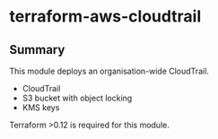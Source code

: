 # terraform-aws-cloudtrail
## Summary
This module deploys an organisation-wide CloudTrail.
  - CloudTrail
  - S3 bucket with object locking
  - KMS keys

Terraform >0.12 is required for this module.
